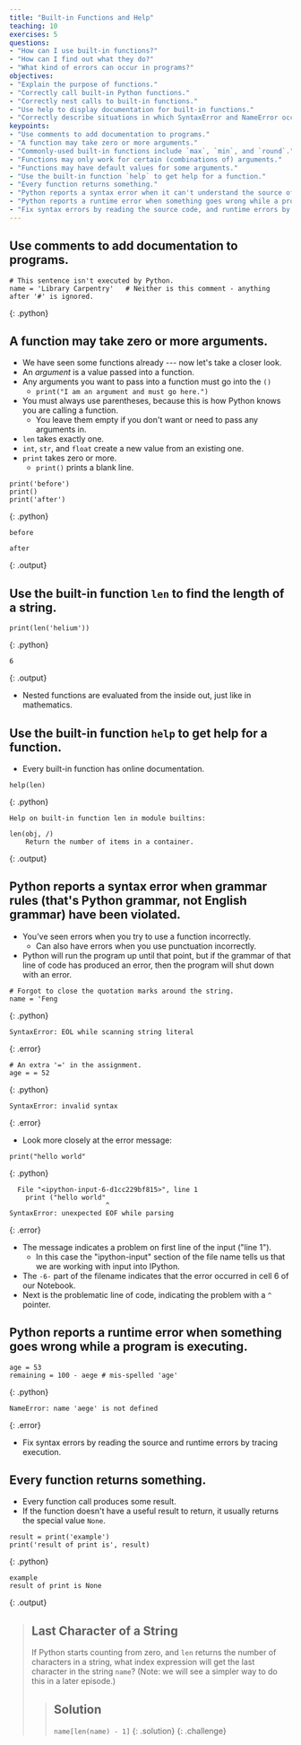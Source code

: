 ```yaml
---
title: "Built-in Functions and Help"
teaching: 10
exercises: 5
questions:
- "How can I use built-in functions?"
- "How can I find out what they do?"
- "What kind of errors can occur in programs?"
objectives:
- "Explain the purpose of functions."
- "Correctly call built-in Python functions."
- "Correctly nest calls to built-in functions."
- "Use help to display documentation for built-in functions."
- "Correctly describe situations in which SyntaxError and NameError occur."
keypoints:
- "Use comments to add documentation to programs."
- "A function may take zero or more arguments."
- "Commonly-used built-in functions include `max`, `min`, and `round`."
- "Functions may only work for certain (combinations of) arguments."
- "Functions may have default values for some arguments."
- "Use the built-in function `help` to get help for a function."
- "Every function returns something."
- "Python reports a syntax error when it can't understand the source of a program."
- "Python reports a runtime error when something goes wrong while a program is executing."
- "Fix syntax errors by reading the source code, and runtime errors by tracing the program's execution."
---
```

## Use comments to add documentation to programs.

~~~
# This sentence isn't executed by Python.
name = 'Library Carpentry'   # Neither is this comment - anything after '#' is ignored.
~~~
{: .python}

## A function may take zero or more arguments.

*   We have seen some functions already --- now let's take a closer look.
*   An *argument* is a value passed into a function.
*   Any arguments you want to pass into a function must go into the `()`
    * `print("I am an argument and must go here.")`
*   You must always use parentheses, because this is how Python knows you are calling a function.
    * You leave them empty if you don't want or need to pass any arguments in.
*   `len` takes exactly one.
*   `int`, `str`, and `float` create a new value from an existing one.
*   `print` takes zero or more.
    *   `print()` prints a blank line.

~~~
print('before')
print()
print('after')
~~~
{: .python}
~~~
before

after
~~~
{: .output}


## Use the built-in function `len` to find the length of a string.

~~~
print(len('helium'))
~~~
{: .python}
~~~
6
~~~
{: .output}

*   Nested functions are evaluated from the inside out,
    just like in mathematics.


## Use the built-in function `help` to get help for a function.

*   Every built-in function has online documentation.

~~~
help(len)
~~~
{: .python}
~~~
Help on built-in function len in module builtins:

len(obj, /)
    Return the number of items in a container.
~~~
{: .output}

## Python reports a syntax error when grammar rules (that's Python grammar, not English grammar) have been violated.

*   You've seen errors when you try to use a function incorrectly.
    * Can also have errors when you use punctuation incorrectly.
*   Python will run the program up until that point, but if the grammar of that line
    of code has produced an error, then the program will shut down with an error.

~~~
# Forgot to close the quotation marks around the string.
name = 'Feng
~~~
{: .python}
~~~
SyntaxError: EOL while scanning string literal
~~~
{: .error}

~~~
# An extra '=' in the assignment.
age = = 52
~~~
{: .python}
~~~
SyntaxError: invalid syntax
~~~
{: .error}

*   Look more closely at the error message:

~~~
print("hello world"
~~~
{: .python}
~~~
  File "<ipython-input-6-d1cc229bf815>", line 1
    print ("hello world"
                        ^
SyntaxError: unexpected EOF while parsing
~~~
{: .error}

*   The message indicates a problem on first line of the input ("line 1").
    *   In this case the "ipython-input" section of the file name tells us that
        we are working with input into IPython.
*   The `-6-` part of the filename indicates that
    the error occurred in cell 6 of our Notebook.
*   Next is the problematic line of code,
    indicating the problem with a `^` pointer.

## Python reports a runtime error when something goes wrong while a program is executing.

~~~
age = 53
remaining = 100 - aege # mis-spelled 'age'
~~~
{: .python}
~~~
NameError: name 'aege' is not defined
~~~
{: .error}

*   Fix syntax errors by reading the source and runtime errors by tracing execution.

## Every function returns something.

*   Every function call produces some result.
*   If the function doesn't have a useful result to return,
    it usually returns the special value `None`.

~~~
result = print('example')
print('result of print is', result)
~~~
{: .python}
~~~
example
result of print is None
~~~
{: .output}


> ## Last Character of a String
>
> If Python starts counting from zero,
> and `len` returns the number of characters in a string,
> what index expression will get the last character in the string `name`?
> (Note: we will see a simpler way to do this in a later episode.)
>
> > ## Solution
> >
> > `name[len(name) - 1]`
> {: .solution}
{: .challenge}
